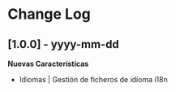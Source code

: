 # Change Log


## [1.0.0] - yyyy-mm-dd

**Nuevas Características**
- Idiomas | Gestión de ficheros de idioma i18n